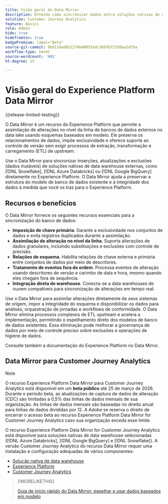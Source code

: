 ```yaml
---
title: Visão geral do Data Mirror
description: Entenda como sincronizar dados entre soluções nativas de data warehouse e o Customer Journey Analytics
solution: Customer Journey Analytics
feature: Basics
role: Admin
hide: true
hidefromtoc: true
badgePremium: label="Beta"
source-git-commit: 9bd124ad651274b48052edc56bfb72358aa2d79a
workflow-type: tm+mt
source-wordcount: '401'
ht-degree: 1%

---
```


# Visão geral do Experience Platform Data Mirror

{{release-limited-testing}}

O Data Mirror é um recurso do Experience Platform que permite a assimilação de alterações no nível da linha de bancos de dados externos no data lake usando esquemas baseados em modelo. Ele preserva os relacionamentos de dados, impõe exclusividade e oferece suporte ao controle de versão sem exigir processos de extração, transformação e carregamento (ETL) de upstream.

Use o Data Mirror para sincronizar inserções, atualizações e exclusões (dados mutáveis) de soluções nativas de data warehouse externas, como [!DNL Snowflake], [!DNL Azure Databricks] ou [!DNL Google BigQuery] diretamente no Experience Platform. O Data Mirror ajuda a preservar a estrutura do modelo de banco de dados existente e a integridade dos dados à medida que você os traz para o Experience Platform.


## Recursos e benefícios

O Data Mirror fornece os seguintes recursos essenciais para a sincronização do banco de dados:

* **Imposição de chave primária**. Garante a exclusividade nos conjuntos de dados e evita registros duplicados durante a assimilação.
* **Assimilação de alteração no nível da linha**. Suporta alterações de dados granulares, incluindo substituições e exclusões com controle de precisão.
* **Relações de esquema**. Habilita relações de chave externa e primária entre conjuntos de dados por meio de descritores.
* **Tratamento de eventos fora de ordem**. Processa eventos de alteração usando descritores de versão e carimbo de data e hora, mesmo quando eles chegam fora de sequência.
* **Integração direta de warehouse**. Conecta-se a data warehouses de nuvem compatíveis para sincronização de alterações em tempo real.

Use o Data Mirror para assimilar alterações diretamente de seus sistemas de origem, impor a integridade do esquema e disponibilizar os dados para análises, orquestração de jornadas e workflows de conformidade. O Data Mirror elimina processos complexos de ETL upstream e acelera a implementação, permitindo o espelhamento direto dos modelos de banco de dados existentes. Essa eliminação pode melhorar a governança de dados por meio de controle preciso sobre exclusões e operações de higiene de dados.

<!-- Add link when AEP docs are ready... -->

Consulte também a documentação do Experience Platform no Data Mirror.


## Data Mirror para Customer Journey Analytics

>[!NOTE]
>
>O recurso Experience Platform Data Mirror para Customer Journey Analytics está disponível em um **beta público** até 25 de março de 2026. Durante o período beta, as atualizações de captura de dados de alteração (CDC) são limitadas a 0,5% das linhas de dados mensais de sua organização. As linhas de dados mensais são baseadas no direito anual para linhas de dados divididas por 12. A Adobe se reserva o direito de encerrar o acesso beta ao recurso Experience Platform Data Mirror for Customer Journey Analytics caso sua organização exceda esse limite.
>

O recurso Experience Platform Data Mirror for Customer Journey Analytics está disponível para soluções nativas de data warehouse selecionadas ([!DNL Azure Databricks], [!DNL Google BigQuery] e [!DNL Snowflake]). A versão Customer Journey Analytics do recurso Data Mirror requer uma instalação e configuração adequadas de vários componentes:

* [Solução nativa de data warehouse](datawarehouse.md)
* [Experience Platform](aep.md)
* [Customer Journey Analytics](cja.md)


>[!MORELIKETHIS]
>
>[Guia de início rápido do Data Mirror: espelhar e usar dados baseados em modelo](data-mirror.md)
>